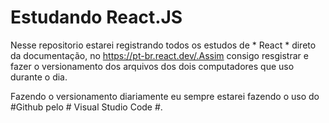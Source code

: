 # Estudando React.JS

Nesse repositorio estarei registrando todos os estudos de * React * direto da documentação, no https://pt-br.react.dev/.Assim consigo resgistrar e fazer o versionamento dos arquivos dos dois computadores que uso durante o dia.

Fazendo o versionamento diariamente eu sempre estarei fazendo o uso do #Github pelo # Visual Studio Code #.
